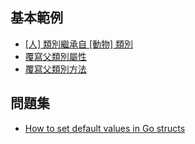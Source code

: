 
## 基本範例
- [[人] 類別繼承自 [動物] 類別](basic-extend-1.md)
- [覆寫父類別屬性](basic-overwrite-1.md)
- [覆寫父類別方法](basic-overwrite-2.md)


## 問題集
- [How to set default values in Go structs](https://stackoverflow.com/questions/37135193/how-to-set-default-values-in-go-structs)
